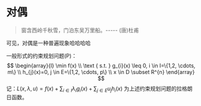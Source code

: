 # 对偶

> 窗含西岭千秋雪，门泊东吴万里船。----- (唐)杜甫

可见，对偶是一种普遍现象哈哈哈哈

一般形式的约束规划问题(P)：
$$
\begin{array}{l}
\min f(x) \\
\text { s.t. } g_{i}(x) \leq 0, i \in I=\{1,2, \cdots, m\} \\
h_{j}(x)=0, j \in E=\{1,2, \cdots, p\} \\
x \in D \subset R^{n}
\end{array}
$$
记：$L(x, \lambda, u)=f(x)+\sum_{i \in I} \lambda_{i} g_{i}(x)+\sum_{j \in E} u_{j} h_{i}(x)$ 为上述约束规划问题的拉格朗日函数。





















